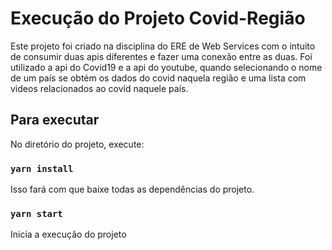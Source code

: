 # Execução do Projeto Covid-Região

Este projeto foi criado na disciplina do ERE de Web Services com o intuito de consumir duas apis diferentes e fazer uma conexão entre as duas. Foi utilizado a api do Covid19 e a api do youtube, quando selecionando o nome de um país se obtém os dados do covid naquela região e uma lista com videos relacionados ao covid naquele país.

## Para executar

No diretório do projeto, execute:

### `yarn install`

Isso fará com que baixe todas as dependências do projeto.

### `yarn start`

Inicia a execução do projeto